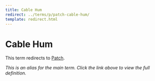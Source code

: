 ```yaml
---
title: Cable Hum
redirect: ../terms/p/patch-cable-hum/
template: redirect.html
---
```


# Cable Hum

This term redirects to [Patch](../terms/p/patch-cable-hum/).

*This is an alias for the main term. Click the link above to view the full definition.*
